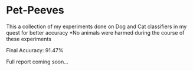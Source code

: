 # Pet-Peeves
This a collection of my experiments done on  Dog and Cat classifiers in my quest for better accuracy
*No animals were harmed during the course of these experiments

Final Acuuracy: 91.47%

Full report coming soon...
